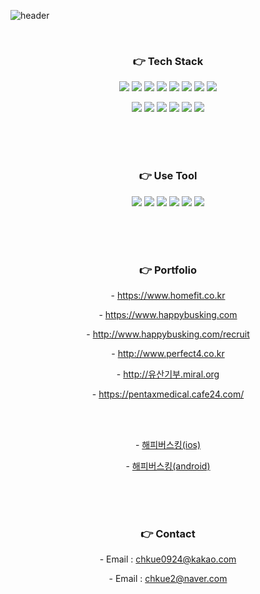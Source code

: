 ![header](https://capsule-render.vercel.app/api?type=slice&color=c0eb75&height=150&section=header&text=Hangyu%20Choi&fontSize=90)


</br><h3 align="center">:point_right: Tech Stack</h3>

<p align="center">
  <img src="https://img.shields.io/badge/HTML5-E34F26?style=flat-square&logo=HTML5&logoColor=white"/>
  <img src="https://img.shields.io/badge/CSS3-1572B6?style=flat-square&logo=CSS3&logoColor=white"/>
  <img src="https://img.shields.io/badge/Sass-CC6699?style=flat-square&logo=Sass&logoColor=white"/>
  <img src="https://img.shields.io/badge/JavaScript-F7DF1E?style=flat-square&logo=JavaScript&logoColor=black"/>
  <img src="https://img.shields.io/badge/JQuery-0769AD?style=flat-square&logo=JQuery&logoColor=white"/>
  <img src="https://img.shields.io/badge/vue.js-4FC08D?style=flat-square&logo=vue.js&logoColor=white">
  <img src="https://img.shields.io/badge/Vuetify-1867C0?style=flat-square&logo=Vuetify&logoColor=ffffff">
  <img src="https://img.shields.io/badge/React-61DAFB?style=flat-square&logo=React&logoColor=black"/>
</p>
<p align="center">
  <img src="https://img.shields.io/badge/Nuxt.js-00DC82?style=flat-square&logo=Nuxt.js&logoColor=ffffff"/>
  <img src="https://img.shields.io/badge/Amazon%20AWS-232F3E?style=flat-square&logo=Amazon%20AWS&logoColor=ffffff"/>
  <img src="https://img.shields.io/badge/Spring-6DB33F?style=flat-square&logo=Spring&logoColor=white"/>
  <img src="https://img.shields.io/badge/Java-007396?style=flat-square&logo=Java&logoColor=white"/>
  <img src="https://img.shields.io/badge/MySQL-4479A1?style=flat-square&logo=MySQL&logoColor=white"/>
  <img src="https://img.shields.io/badge/Oracle-F80000?style=flat-square&logo=Oracle&logoColor=white"/>
</p>

</br></br></br><h3 align="center">:point_right: Use Tool</h3>
<p align="center">
  <img src="https://img.shields.io/badge/Visual%20Studio%20Code-007ACC?style=flat-square&logo=Visual%20Studio%20Code&logoColor=ffffff"/>
  <img src="https://img.shields.io/badge/Docker-2496ED?style=flat-square&logo=Docker&logoColor=ffffff"/>
  <img src="https://img.shields.io/badge/Zeplin-F26207?style=flat-square&logo=&logoColor=ffffff"/>
  <img src="https://img.shields.io/badge/Adobe%20XD-FF61F6?style=flat-square&logo=Adobe%20XD&logoColor=ffffff"/>
  <img src="https://img.shields.io/badge/Notion-000000?style=flat-square&logo=Notion&logoColor=white"/>
  <img src="https://img.shields.io/badge/Slack-f5f5f5?style=flat-square&logo=Slack&logoColor=000000"/>
</p>

</br></br></br><h3 align="center">:point_right: Portfolio</h3>

<p align="center">- <a href="https://www.homefit.co.kr" target="_blank">https://www.homefit.co.kr</a></p>
<p align="center">- <a href="http://www.happybusking.com" target="_blank">https://www.happybusking.com</a></p>
<p align="center">- <a href="http://www.happybusking.com/recruit" target="_blank">http://www.happybusking.com/recruit</a></p>
<p align="center">- <a href="http://www.perfect4.co.kr" target="_blank">http://www.perfect4.co.kr</a></p>
<p align="center">- <a href="http://유산기부.miral.org" target="_blank">http://유산기부.miral.org</a></p>
<p align="center">- <a href="https://pentaxmedical.cafe24.com/base/" target="_blank">https://pentaxmedical.cafe24.com/</a></p>
<br><br>
<p align="center">- <a href="https://itunes.apple.com/kr/app/해피버스킹/id1436945374?mt=8">해피버스킹(ios)</a></p>
<p align="center">- <a href="https://play.google.com/store/apps/details?id=com.happybusking">해피버스킹(android)</a></p>

</br></br></br><h3 align="center">:point_right: Contact</h3>

<p align="center">- Email : <a href="mailto:chkue0924@kakao.com">chkue0924@kakao.com<a/></p>
<p align="center">- Email : <a href="mailto:chkue2@naver.com">chkue2@naver.com<a/></p>
